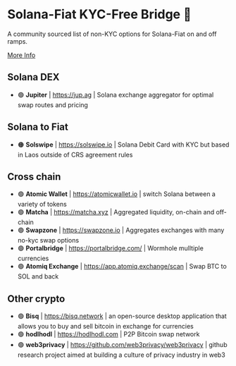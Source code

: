 # Solana-Fiat KYC-Free Bridge :handshake:

A community sourced list of non-KYC options for Solana-Fiat on and off ramps.

[More Info](./INFO.md)

## Solana DEX

- 🟢 **Jupiter** | https://jup.ag | Solana exchange aggregator for optimal swap routes and pricing

## Solana to Fiat

- 🟠 **Solswipe** | https://solswipe.io |  Solana Debit Card with KYC but based in Laos outside of CRS agreement rules

<!-- # Fiat to Solana -->

## Cross chain

- 🟢 **Atomic Wallet** | https://atomicwallet.io | switch Solana between a variety of tokens
- 🟢 **Matcha** | https://matcha.xyz | Aggregated liquidity, on-chain and off-chain
- 🟢 **Swapzone** | https://swapzone.io | Aggregates exchanges with many no-kyc swap options
- 🟢 **Portalbridge** | https://portalbridge.com/ | Wormhole mulltiple currencies
- 🟢 **Atomiq Exchange** | https://app.atomiq.exchange/scan | Swap BTC to SOL and back

## Other crypto

- 🟢 **Bisq** | https://bisq.network | an open-source desktop application that allows you to buy and sell bitcoin in exchange for currencies
- 🟢 **hodlhodl** | https://hodlhodl.com | P2P Bitcoin swap network
- 🟢 **web3privacy** | https://github.com/web3privacy/web3privacy | github research project aimed at building a culture of privacy industry in web3
